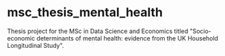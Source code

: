# msc_thesis_mental_health
Thesis project for the MSc in Data Science and Economics titled "Socio-economic determinants of mental health: evidence from the UK Household Longitudinal Study".
